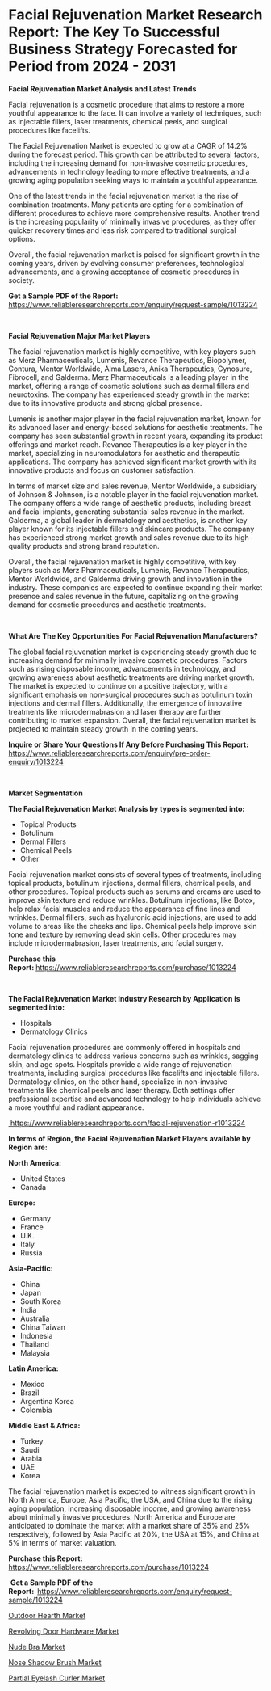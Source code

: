 <p><h1>Facial Rejuvenation Market Research Report: The Key To Successful Business Strategy Forecasted for Period from 2024 - 2031</h1></p><p><strong>Facial Rejuvenation Market Analysis and Latest Trends</strong></p>
<p><p>Facial rejuvenation is a cosmetic procedure that aims to restore a more youthful appearance to the face. It can involve a variety of techniques, such as injectable fillers, laser treatments, chemical peels, and surgical procedures like facelifts.</p><p>The Facial Rejuvenation Market is expected to grow at a CAGR of 14.2% during the forecast period. This growth can be attributed to several factors, including the increasing demand for non-invasive cosmetic procedures, advancements in technology leading to more effective treatments, and a growing aging population seeking ways to maintain a youthful appearance.</p><p>One of the latest trends in the facial rejuvenation market is the rise of combination treatments. Many patients are opting for a combination of different procedures to achieve more comprehensive results. Another trend is the increasing popularity of minimally invasive procedures, as they offer quicker recovery times and less risk compared to traditional surgical options.</p><p>Overall, the facial rejuvenation market is poised for significant growth in the coming years, driven by evolving consumer preferences, technological advancements, and a growing acceptance of cosmetic procedures in society.</p></p>
<p><strong>Get a Sample PDF of the Report:&nbsp;</strong> <a href="https://www.reliableresearchreports.com/enquiry/request-sample/1013224">https://www.reliableresearchreports.com/enquiry/request-sample/1013224</a></p>
<p>&nbsp;</p>
<p><strong>Facial Rejuvenation Major Market Players</strong></p>
<p><p>The facial rejuvenation market is highly competitive, with key players such as Merz Pharmaceuticals, Lumenis, Revance Therapeutics, Biopolymer, Contura, Mentor Worldwide, Alma Lasers, Anika Therapeutics, Cynosure, Fibrocell, and Galderma. Merz Pharmaceuticals is a leading player in the market, offering a range of cosmetic solutions such as dermal fillers and neurotoxins. The company has experienced steady growth in the market due to its innovative products and strong global presence.</p><p>Lumenis is another major player in the facial rejuvenation market, known for its advanced laser and energy-based solutions for aesthetic treatments. The company has seen substantial growth in recent years, expanding its product offerings and market reach. Revance Therapeutics is a key player in the market, specializing in neuromodulators for aesthetic and therapeutic applications. The company has achieved significant market growth with its innovative products and focus on customer satisfaction.</p><p>In terms of market size and sales revenue, Mentor Worldwide, a subsidiary of Johnson & Johnson, is a notable player in the facial rejuvenation market. The company offers a wide range of aesthetic products, including breast and facial implants, generating substantial sales revenue in the market. Galderma, a global leader in dermatology and aesthetics, is another key player known for its injectable fillers and skincare products. The company has experienced strong market growth and sales revenue due to its high-quality products and strong brand reputation.</p><p>Overall, the facial rejuvenation market is highly competitive, with key players such as Merz Pharmaceuticals, Lumenis, Revance Therapeutics, Mentor Worldwide, and Galderma driving growth and innovation in the industry. These companies are expected to continue expanding their market presence and sales revenue in the future, capitalizing on the growing demand for cosmetic procedures and aesthetic treatments.</p></p>
<p>&nbsp;</p>
<p><strong>What Are The Key Opportunities For Facial Rejuvenation Manufacturers?</strong></p>
<p><p>The global facial rejuvenation market is experiencing steady growth due to increasing demand for minimally invasive cosmetic procedures. Factors such as rising disposable income, advancements in technology, and growing awareness about aesthetic treatments are driving market growth. The market is expected to continue on a positive trajectory, with a significant emphasis on non-surgical procedures such as botulinum toxin injections and dermal fillers. Additionally, the emergence of innovative treatments like microdermabrasion and laser therapy are further contributing to market expansion. Overall, the facial rejuvenation market is projected to maintain steady growth in the coming years.</p></p>
<p><strong>Inquire or Share Your Questions If Any Before Purchasing This Report:</strong> <a href="https://www.reliableresearchreports.com/enquiry/pre-order-enquiry/1013224">https://www.reliableresearchreports.com/enquiry/pre-order-enquiry/1013224</a></p>
<p>&nbsp;</p>
<p><strong>Market Segmentation</strong></p>
<p><strong>The Facial Rejuvenation Market Analysis by types is segmented into:</strong></p>
<p><ul><li>Topical Products</li><li>Botulinum</li><li>Dermal Fillers</li><li>Chemical Peels</li><li>Other</li></ul></p>
<p><p>Facial rejuvenation market consists of several types of treatments, including topical products, botulinum injections, dermal fillers, chemical peels, and other procedures. Topical products such as serums and creams are used to improve skin texture and reduce wrinkles. Botulinum injections, like Botox, help relax facial muscles and reduce the appearance of fine lines and wrinkles. Dermal fillers, such as hyaluronic acid injections, are used to add volume to areas like the cheeks and lips. Chemical peels help improve skin tone and texture by removing dead skin cells. Other procedures may include microdermabrasion, laser treatments, and facial surgery.</p></p>
<p><strong>Purchase this Report:&nbsp;</strong><a href="https://www.reliableresearchreports.com/purchase/1013224">https://www.reliableresearchreports.com/purchase/1013224</a></p>
<p>&nbsp;</p>
<p><strong>The Facial Rejuvenation Market Industry Research by Application is segmented into:</strong></p>
<p><ul><li>Hospitals</li><li>Dermatology Clinics</li></ul></p>
<p><p>Facial rejuvenation procedures are commonly offered in hospitals and dermatology clinics to address various concerns such as wrinkles, sagging skin, and age spots. Hospitals provide a wide range of rejuvenation treatments, including surgical procedures like facelifts and injectable fillers. Dermatology clinics, on the other hand, specialize in non-invasive treatments like chemical peels and laser therapy. Both settings offer professional expertise and advanced technology to help individuals achieve a more youthful and radiant appearance.</p></p>
<p><a href="https://www.reliableresearchreports.com/facial-rejuvenation-r1013224">&nbsp;https://www.reliableresearchreports.com/facial-rejuvenation-r1013224</a></p>
<p><strong>In terms of Region, the Facial Rejuvenation Market Players available by Region are:</strong></p>
<p>
    <p> <strong> North America: </strong>
        <ul>
            <li>United States</li>
            <li>Canada</li>
        </ul>
        </p> 
    <p> <strong> Europe: </strong>
        <ul>
            <li>Germany</li>
            <li>France</li>
            <li>U.K.</li>
            <li>Italy</li>
            <li>Russia</li>
        </ul>
        </p> 
    <p> <strong> Asia-Pacific: </strong>
        <ul>
            <li>China</li>
            <li>Japan</li>
            <li>South Korea</li>
            <li>India</li>
            <li>Australia</li>
            <li>China Taiwan</li>
            <li>Indonesia</li>
            <li>Thailand</li>
            <li>Malaysia</li>
        </ul>
        </p> 
    <p> <strong> Latin America: </strong>
        <ul>
            <li>Mexico</li>
            <li>Brazil</li>
            <li>Argentina Korea</li>
            <li>Colombia</li>
        </ul>
        </p> 
    <p> <strong> Middle East & Africa: </strong>
        <ul>
            <li>Turkey</li>
            <li>Saudi</li>
            <li>Arabia</li>
            <li>UAE</li>
            <li>Korea</li>
        </ul>
    </p>
    </p>
<p><p>The facial rejuvenation market is expected to witness significant growth in North America, Europe, Asia Pacific, the USA, and China due to the rising aging population, increasing disposable income, and growing awareness about minimally invasive procedures. North America and Europe are anticipated to dominate the market with a market share of 35% and 25% respectively, followed by Asia Pacific at 20%, the USA at 15%, and China at 5% in terms of market valuation.</p></p>
<p><strong>Purchase this Report: </strong><a href="https://www.reliableresearchreports.com/purchase/1013224">https://www.reliableresearchreports.com/purchase/1013224</a></p>
<p>&nbsp;<strong>Get a Sample PDF of the Report:&nbsp;&nbsp;</strong><a href="https://www.reliableresearchreports.com/enquiry/request-sample/1013224">https://www.reliableresearchreports.com/enquiry/request-sample/1013224</a></p>
<p><strong></strong></p>
<p><p><a href="https://github.com/vregtldg37/Market-Research-Report-List-1/blob/main/outdoor-hearth-market.md">Outdoor Hearth Market</a></p><p><a href="https://github.com/LiamKanenood/Market-Research-Report-List-1/blob/main/revolving-door-hardware-market.md">Revolving Door Hardware Market</a></p><p><a href="https://github.com/labibmmn112/Market-Research-Report-List-1/blob/main/nude-bra-market.md">Nude Bra Market</a></p><p><a href="https://github.com/gladysalidde/Market-Research-Report-List-2/blob/main/nose-shadow-brush-market.md">Nose Shadow Brush Market</a></p><p><a href="https://github.com/rslnowrouzi/Market-Research-Report-List-1/blob/main/partial-eyelash-curler-market.md">Partial Eyelash Curler Market</a></p></p>